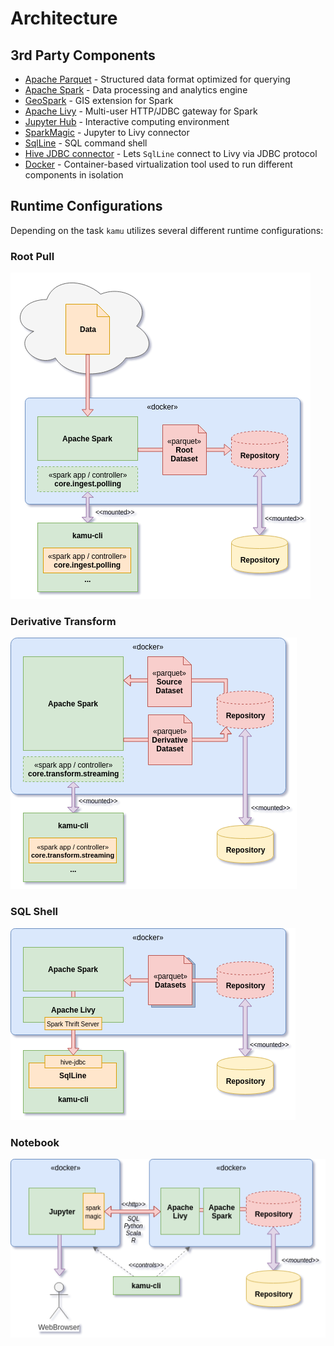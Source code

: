 # Architecture


## 3rd Party Components

* [Apache Parquet](https://parquet.apache.org/) - Structured data format optimized for querying
* [Apache Spark](https://spark.apache.org/) - Data processing and analytics engine
* [GeoSpark](http://geospark.datasyslab.org/) - GIS extension for Spark
* [Apache Livy](https://livy.incubator.apache.org) - Multi-user HTTP/JDBC gateway for Spark
* [Jupyter Hub](https://jupyter.org/) - Interactive computing environment
* [SparkMagic](https://github.com/juliusvonkohout/sparkmagic) - Jupyter to Livy connector
* [SqlLine](https://github.com/julianhyde/sqlline) - SQL command shell
* [Hive JDBC connector](https://hive.apache.org/) - Lets `SqlLine` connect to Livy via JDBC protocol
* [Docker](https://www.docker.com/) - Container-based virtualization tool used to run different components in isolation


## Runtime Configurations

Depending on the task `kamu` utilizes several different runtime configurations:

### Root Pull
![pull root](architecture_files/pull-root.png)

### Derivative Transform
![pull derivative](architecture_files/transform.png)

### SQL Shell
![sql shell](architecture_files/sql-shell.png)

### Notebook
![notebook](architecture_files/notebook.png)
